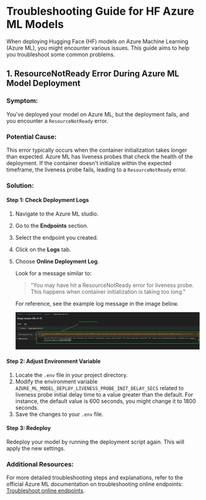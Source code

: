 # Troubleshooting Guide for HF Azure ML Models

When deploying Hugging Face (HF) models on Azure Machine Learning (Azure ML), you might encounter various issues. This guide aims to help you troubleshoot some common problems.

## 1. ResourceNotReady Error During Azure ML Model Deployment

### Symptom:
You've deployed your model on Azure ML, but the deployment fails, and you encounter a `ResourceNotReady` error.

### Potential Cause:
This error typically occurs when the container initialization takes longer than expected. Azure ML has liveness probes that check the health of the deployment. If the container doesn't initialize within the expected timeframe, the liveness probe fails, leading to a `ResourceNotReady` error.

### Solution:

#### Step 1: Check Deployment Logs
1. Navigate to the Azure ML studio.
2. Go to the **Endpoints** section.
3. Select the endpoint you created.
4. Click on the **Logs** tab.
5. Choose **Online Deployment Log**.

   Look for a message similar to:

   > "You may have hit a ResourceNotReady error for liveness probe. This happens when container initialization is taking too long."

   For reference, see the example log message in the image below.

   ![Azure ML Deployment ResourceNotReady Error](../../assets/aml_deployment_resource_not_ready_error.png)


#### Step 2: Adjust Environment Variable
1. Locate the `.env` file in your project directory.
2. Modify the environment variable `AZURE_ML_MODEL_DEPLOY_LIVENESS_PROBE_INIT_DELAY_SECS` related to liveness probe initial delay time to a value greater than the default. For instance, the default value is 600 seconds, you might change it to 1800 seconds.
3. Save the changes to your `.env` file. 

#### Step 3: Redeploy
Redeploy your model by running the deployment script again. This will apply the new settings.

### Additional Resources:
For more detailed troubleshooting steps and explanations, refer to the official Azure ML documentation on troubleshooting online endpoints: [Troubleshoot online endpoints](https://learn.microsoft.com/en-us/azure/machine-learning/how-to-troubleshoot-online-endpoints?view=azureml-api-2&tabs=cli#error-resourcenotready).
